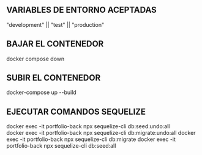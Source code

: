 
## VARIABLES DE ENTORNO ACEPTADAS

"development" || "test" || "production"

## BAJAR EL CONTENEDOR

docker compose down

## SUBIR EL CONTENEDOR

docker-compose up --build 

## EJECUTAR COMANDOS SEQUELIZE

docker exec -it portfolio-back npx sequelize-cli db:seed:undo:all   
docker exec -it portfolio-back npx sequelize-cli db:migrate:undo:all 
docker exec -it portfolio-back npx sequelize-cli db:migrate 
docker exec -it portfolio-back npx sequelize-cli db:seed:all

